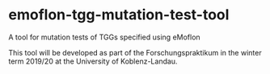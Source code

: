 # emoflon-tgg-mutation-test-tool
A tool for mutation tests of TGGs specified using eMoflon

This tool will be developed as part of the Forschungspraktikum in the winter term 2019/20 at the University of Koblenz-Landau.
